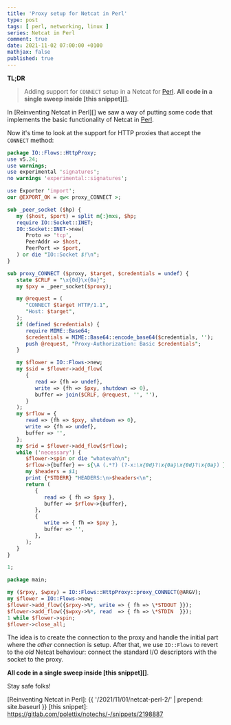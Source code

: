 ```yaml
---
title: 'Proxy setup for Netcat in Perl'
type: post
tags: [ perl, networking, linux ]
series: Netcat in Perl
comment: true
date: 2021-11-02 07:00:00 +0100
mathjax: false
published: true
---
```


**TL;DR**

> Adding support for `CONNECT` setup in a Netcat for [Perl][]. **All
> code in a single sweep inside [this snippet][]**.

In [Reinventing Netcat in Perl][] we saw a way of putting some code that
implements the basic functionality of Netcat in [Perl][].

Now it's time to look at the support for HTTP proxies that accept the
`CONNECT` method:

```perl
package IO::Flows::HttpProxy;
use v5.24;
use warnings;
use experimental 'signatures';
no warnings 'experimental::signatures';

use Exporter 'import';
our @EXPORT_OK = qw< proxy_CONNECT >;

sub _peer_socket ($hp) {
   my ($host, $port) = split m{:}mxs, $hp;
   require IO::Socket::INET;
   IO::Socket::INET->new(
      Proto => 'tcp',
      PeerAddr => $host,
      PeerPort => $port,
   ) or die "IO::Socket $!\n";
}

sub proxy_CONNECT ($proxy, $target, $credentials = undef) {
   state $CRLF = "\x{0d}\x{0a}";
   my $pxy = _peer_socket($proxy);

   my @request = (
      "CONNECT $target HTTP/1.1",
      "Host: $target",
   );
   if (defined $credentials) {
      require MIME::Base64;
      $credentials = MIME::Base64::encode_base64($credentials, '');
      push @request, "Proxy-Authorization: Basic $credentials";
   }

   my $flower = IO::Flows->new;
   my $sid = $flower->add_flow(
      {
         read => {fh => undef},
         write => {fh => $pxy, shutdown => 0},
         buffer => join($CRLF, @request, '', ''),
      }
   );
   my $rflow = {
      read => {fh => $pxy, shutdown => 0},
      write => {fh => undef},
      buffer => '',
   };
   my $rid = $flower->add_flow($rflow);
   while ('necessary') {
      $flower->spin or die "whatevah\n";
      $rflow->{buffer} =~ s{\A (.*?) (?-x:\x{0d}?\x{0a}\x{0d}?\x{0a}) }{}mxs or next;
      my $headers = $1;
      print {*STDERR} "HEADERS:\n>$headers<\n";
      return (
         {
            read => { fh => $pxy },
            buffer => $rflow->{buffer},
         },
         {
            write => { fh => $pxy },
            buffer => '',
         },
      );
   }
}

1;

package main;

my ($rpxy, $wpxy) = IO::Flows::HttpProxy::proxy_CONNECT(@ARGV);
my $flower = IO::Flows->new;
$flower->add_flow({$rpxy->%*, write => { fh => \*STDOUT }});
$flower->add_flow({$wpxy->%*, read  => { fh => \*STDIN  }});
1 while $flower->spin;
$flower->close_all;
```

The idea is to create the connection to the proxy and handle the initial
part where the *other* connection is setup. After that, we use
`IO::Flows` to revert to the *old* Netcat behaviour: connect the
standard I/O descriptors with the socket to the proxy.

**All code in a single sweep inside [this snippet][]**.

Stay safe folks!

[Perl]: https://www.perl.org/
[Reinventing Netcat in Perl]: {{ '/2021/11/01/netcat-perl-2/' | prepend: site.baseurl }}
[this snippet]: https://gitlab.com/polettix/notechs/-/snippets/2198887
